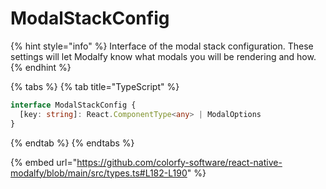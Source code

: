 # ModalStackConfig

{% hint style="info" %}
Interface of the modal stack configuration. These settings will let Modalfy know what modals you will be rendering and how.
{% endhint %}

{% tabs %}
{% tab title="TypeScript" %}
```typescript
interface ModalStackConfig {
  [key: string]: React.ComponentType<any> | ModalOptions
}
```
{% endtab %}
{% endtabs %}

{% embed url="https://github.com/colorfy-software/react-native-modalfy/blob/main/src/types.ts#L182-L190" %}
